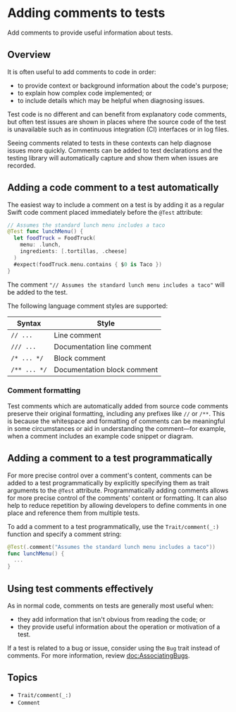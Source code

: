 # Adding comments to tests

<!--
This source file is part of the Swift.org open source project

Copyright (c) 2023 Apple Inc. and the Swift project authors
Licensed under Apache License v2.0 with Runtime Library Exception

See https://swift.org/LICENSE.txt for license information
See https://swift.org/CONTRIBUTORS.txt for Swift project authors
-->

Add comments to provide useful information about tests.

## Overview

It is often useful to add comments to code in order:

- to provide context or background information about the code's purpose;
- to explain how complex code implemented; or
- to include details which may be helpful when diagnosing issues.

Test code is no different and can benefit from explanatory code comments, but
often test issues are shown in places where the source code of the test is
unavailable such as in continuous integration (CI) interfaces or in log files.

Seeing comments related to tests in these contexts can help diagnose issues more
quickly. Comments can be added to test declarations and the testing library will
automatically capture and show them when issues are recorded.

## Adding a code comment to a test automatically

The easiest way to include a comment on a test is by adding it as a regular
Swift code comment placed immediately before the `@Test` attribute:

```swift
// Assumes the standard lunch menu includes a taco
@Test func lunchMenu() {
  let foodTruck = FoodTruck(
    menu: .lunch,
    ingredients: [.tortillas, .cheese]
  )
  #expect(foodTruck.menu.contains { $0 is Taco })
}
```

The comment `"// Assumes the standard lunch menu includes a taco"` will be added
to the test.

The following language comment styles are supported:

| Syntax | Style |
|-|-|
| `// ...` | Line comment |
| `/// ...` | Documentation line comment |
| `/* ... */` | Block comment |
| `/** ... */` | Documentation block comment |

### Comment formatting

Test comments which are automatically added from source code comments preserve
their original formatting, including any prefixes like `//` or `/**`. This
is because the whitespace and formatting of comments can be meaningful in some
circumstances or aid in understanding the comment—for example, when a comment
includes an example code snippet or diagram.

## Adding a comment to a test programmatically

For more precise control over a comment's content, comments can be added to a
test programmatically by explicitly specifying them as trait arguments to the
`@Test` attribute. Programmatically adding comments allows for more precise
control of the comments' content or formatting. It can also help to reduce
repetition by allowing developers to define comments in one place and reference
them from multiple tests.

To add a comment to a test programmatically, use the ``Trait/comment(_:)``
function and specify a comment string:

```swift
@Test(.comment("Assumes the standard lunch menu includes a taco"))
func lunchMenu() {
  ...
}
```

## Using test comments effectively

As in normal code, comments on tests are generally most useful when:

- they add information that isn't obvious from reading the code; or
- they provide useful information about the operation or motivation of a test.

If a test is related to a bug or issue, consider using the ``Bug`` trait instead
of comments. For more information, review <doc:AssociatingBugs>.


## Topics

- ``Trait/comment(_:)``
- ``Comment``
